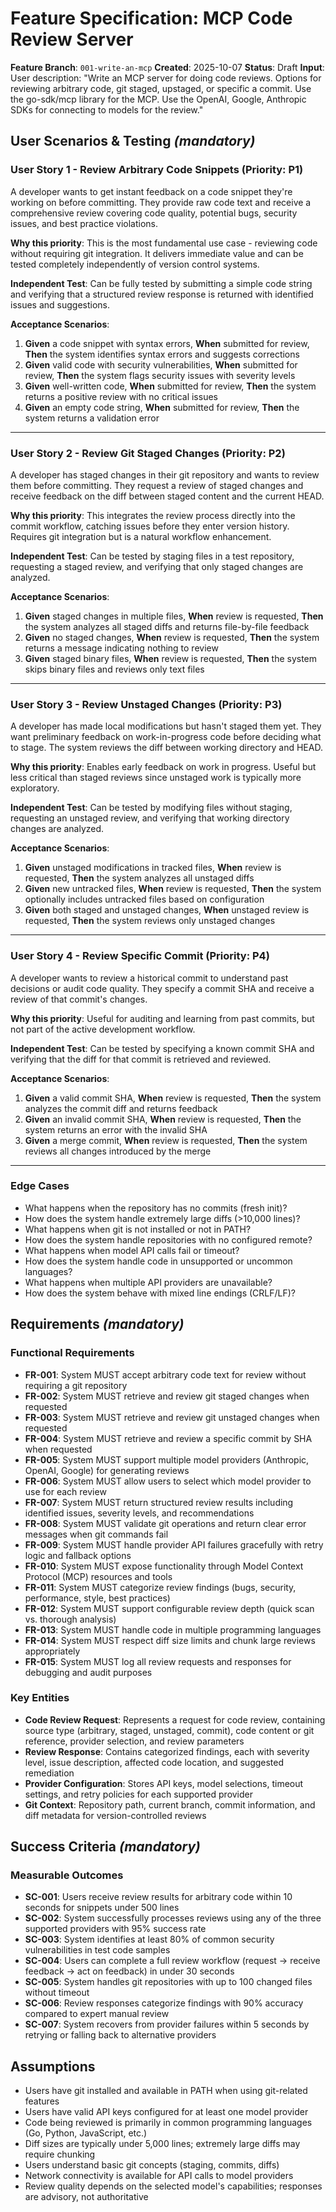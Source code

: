 # Feature Specification: MCP Code Review Server

**Feature Branch**: `001-write-an-mcp`
**Created**: 2025-10-07
**Status**: Draft
**Input**: User description: "Write an MCP server for doing code reviews. Options for reviewing arbitrary code, git staged, upstaged, or specific a commit. Use the go-sdk/mcp library for the MCP. Use the OpenAI, Google, Anthropic SDKs for connecting to models for the review."

## User Scenarios & Testing *(mandatory)*

### User Story 1 - Review Arbitrary Code Snippets (Priority: P1)

A developer wants to get instant feedback on a code snippet they're working on before committing. They provide raw code text and receive a comprehensive review covering code quality, potential bugs, security issues, and best practice violations.

**Why this priority**: This is the most fundamental use case - reviewing code without requiring git integration. It delivers immediate value and can be tested completely independently of version control systems.

**Independent Test**: Can be fully tested by submitting a simple code string and verifying that a structured review response is returned with identified issues and suggestions.

**Acceptance Scenarios**:

1. **Given** a code snippet with syntax errors, **When** submitted for review, **Then** the system identifies syntax errors and suggests corrections
2. **Given** valid code with security vulnerabilities, **When** submitted for review, **Then** the system flags security issues with severity levels
3. **Given** well-written code, **When** submitted for review, **Then** the system returns a positive review with no critical issues
4. **Given** an empty code string, **When** submitted for review, **Then** the system returns a validation error

---

### User Story 2 - Review Git Staged Changes (Priority: P2)

A developer has staged changes in their git repository and wants to review them before committing. They request a review of staged changes and receive feedback on the diff between staged content and the current HEAD.

**Why this priority**: This integrates the review process directly into the commit workflow, catching issues before they enter version history. Requires git integration but is a natural workflow enhancement.

**Independent Test**: Can be tested by staging files in a test repository, requesting a staged review, and verifying that only staged changes are analyzed.

**Acceptance Scenarios**:

1. **Given** staged changes in multiple files, **When** review is requested, **Then** the system analyzes all staged diffs and returns file-by-file feedback
2. **Given** no staged changes, **When** review is requested, **Then** the system returns a message indicating nothing to review
3. **Given** staged binary files, **When** review is requested, **Then** the system skips binary files and reviews only text files

---

### User Story 3 - Review Unstaged Changes (Priority: P3)

A developer has made local modifications but hasn't staged them yet. They want preliminary feedback on work-in-progress code before deciding what to stage. The system reviews the diff between working directory and HEAD.

**Why this priority**: Enables early feedback on work in progress. Useful but less critical than staged reviews since unstaged work is typically more exploratory.

**Independent Test**: Can be tested by modifying files without staging, requesting an unstaged review, and verifying that working directory changes are analyzed.

**Acceptance Scenarios**:

1. **Given** unstaged modifications in tracked files, **When** review is requested, **Then** the system analyzes all unstaged diffs
2. **Given** new untracked files, **When** review is requested, **Then** the system optionally includes untracked files based on configuration
3. **Given** both staged and unstaged changes, **When** unstaged review is requested, **Then** the system reviews only unstaged changes

---

### User Story 4 - Review Specific Commit (Priority: P4)

A developer wants to review a historical commit to understand past decisions or audit code quality. They specify a commit SHA and receive a review of that commit's changes.

**Why this priority**: Useful for auditing and learning from past commits, but not part of the active development workflow.

**Independent Test**: Can be tested by specifying a known commit SHA and verifying that the diff for that commit is retrieved and reviewed.

**Acceptance Scenarios**:

1. **Given** a valid commit SHA, **When** review is requested, **Then** the system analyzes the commit diff and returns feedback
2. **Given** an invalid commit SHA, **When** review is requested, **Then** the system returns an error with the invalid SHA
3. **Given** a merge commit, **When** review is requested, **Then** the system reviews all changes introduced by the merge

---

### Edge Cases

- What happens when the repository has no commits (fresh init)?
- How does the system handle extremely large diffs (>10,000 lines)?
- What happens when git is not installed or not in PATH?
- How does the system handle repositories with no configured remote?
- What happens when model API calls fail or timeout?
- How does the system handle code in unsupported or uncommon languages?
- What happens when multiple API providers are unavailable?
- How does the system behave with mixed line endings (CRLF/LF)?

## Requirements *(mandatory)*

### Functional Requirements

- **FR-001**: System MUST accept arbitrary code text for review without requiring a git repository
- **FR-002**: System MUST retrieve and review git staged changes when requested
- **FR-003**: System MUST retrieve and review git unstaged changes when requested
- **FR-004**: System MUST retrieve and review a specific commit by SHA when requested
- **FR-005**: System MUST support multiple model providers (Anthropic, OpenAI, Google) for generating reviews
- **FR-006**: System MUST allow users to select which model provider to use for each review
- **FR-007**: System MUST return structured review results including identified issues, severity levels, and recommendations
- **FR-008**: System MUST validate git operations and return clear error messages when git commands fail
- **FR-009**: System MUST handle provider API failures gracefully with retry logic and fallback options
- **FR-010**: System MUST expose functionality through Model Context Protocol (MCP) resources and tools
- **FR-011**: System MUST categorize review findings (bugs, security, performance, style, best practices)
- **FR-012**: System MUST support configurable review depth (quick scan vs. thorough analysis)
- **FR-013**: System MUST handle code in multiple programming languages
- **FR-014**: System MUST respect diff size limits and chunk large reviews appropriately
- **FR-015**: System MUST log all review requests and responses for debugging and audit purposes

### Key Entities

- **Code Review Request**: Represents a request for code review, containing source type (arbitrary, staged, unstaged, commit), code content or git reference, provider selection, and review parameters
- **Review Response**: Contains categorized findings, each with severity level, issue description, affected code location, and suggested remediation
- **Provider Configuration**: Stores API keys, model selections, timeout settings, and retry policies for each supported provider
- **Git Context**: Repository path, current branch, commit information, and diff metadata for version-controlled reviews

## Success Criteria *(mandatory)*

### Measurable Outcomes

- **SC-001**: Users receive review results for arbitrary code within 10 seconds for snippets under 500 lines
- **SC-002**: System successfully processes reviews using any of the three supported providers with 95% success rate
- **SC-003**: System identifies at least 80% of common security vulnerabilities in test code samples
- **SC-004**: Users can complete a full review workflow (request → receive feedback → act on feedback) in under 30 seconds
- **SC-005**: System handles git repositories with up to 100 changed files without timeout
- **SC-006**: Review responses categorize findings with 90% accuracy compared to expert manual review
- **SC-007**: System recovers from provider failures within 5 seconds by retrying or falling back to alternative providers

## Assumptions

- Users have git installed and available in PATH when using git-related features
- Users have valid API keys configured for at least one model provider
- Code being reviewed is primarily in common programming languages (Go, Python, JavaScript, etc.)
- Diff sizes are typically under 5,000 lines; extremely large diffs may require chunking
- Users understand basic git concepts (staging, commits, diffs)
- Network connectivity is available for API calls to model providers
- Review quality depends on the selected model's capabilities; responses are advisory, not authoritative
